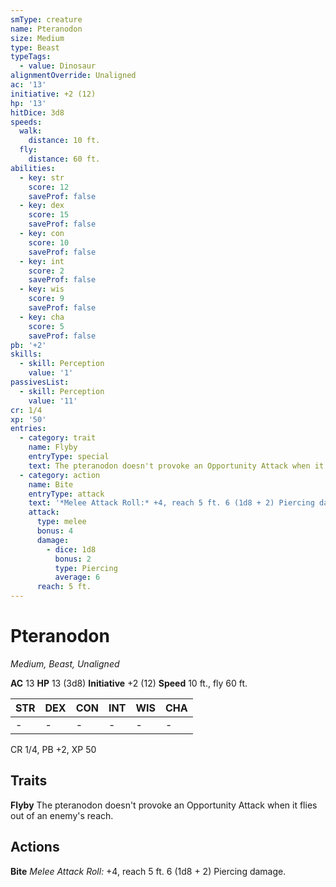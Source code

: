 ```yaml
---
smType: creature
name: Pteranodon
size: Medium
type: Beast
typeTags:
  - value: Dinosaur
alignmentOverride: Unaligned
ac: '13'
initiative: +2 (12)
hp: '13'
hitDice: 3d8
speeds:
  walk:
    distance: 10 ft.
  fly:
    distance: 60 ft.
abilities:
  - key: str
    score: 12
    saveProf: false
  - key: dex
    score: 15
    saveProf: false
  - key: con
    score: 10
    saveProf: false
  - key: int
    score: 2
    saveProf: false
  - key: wis
    score: 9
    saveProf: false
  - key: cha
    score: 5
    saveProf: false
pb: '+2'
skills:
  - skill: Perception
    value: '1'
passivesList:
  - skill: Perception
    value: '11'
cr: 1/4
xp: '50'
entries:
  - category: trait
    name: Flyby
    entryType: special
    text: The pteranodon doesn't provoke an Opportunity Attack when it flies out of an enemy's reach.
  - category: action
    name: Bite
    entryType: attack
    text: '*Melee Attack Roll:* +4, reach 5 ft. 6 (1d8 + 2) Piercing damage.'
    attack:
      type: melee
      bonus: 4
      damage:
        - dice: 1d8
          bonus: 2
          type: Piercing
          average: 6
      reach: 5 ft.
---
```


# Pteranodon
*Medium, Beast, Unaligned*

**AC** 13
**HP** 13 (3d8)
**Initiative** +2 (12)
**Speed** 10 ft., fly 60 ft.

| STR | DEX | CON | INT | WIS | CHA |
| --- | --- | --- | --- | --- | --- |
| - | - | - | - | - | - |

CR 1/4, PB +2, XP 50

## Traits

**Flyby**
The pteranodon doesn't provoke an Opportunity Attack when it flies out of an enemy's reach.

## Actions

**Bite**
*Melee Attack Roll:* +4, reach 5 ft. 6 (1d8 + 2) Piercing damage.
